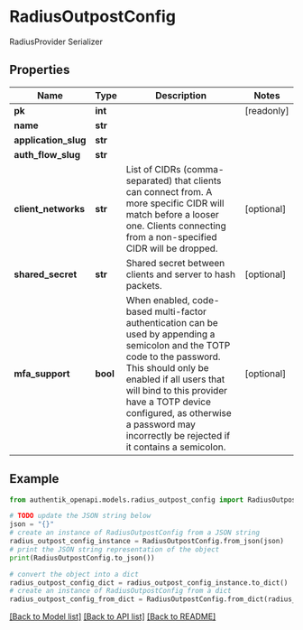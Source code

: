 # RadiusOutpostConfig

RadiusProvider Serializer

## Properties

Name | Type | Description | Notes
------------ | ------------- | ------------- | -------------
**pk** | **int** |  | [readonly] 
**name** | **str** |  | 
**application_slug** | **str** |  | 
**auth_flow_slug** | **str** |  | 
**client_networks** | **str** | List of CIDRs (comma-separated) that clients can connect from. A more specific CIDR will match before a looser one. Clients connecting from a non-specified CIDR will be dropped. | [optional] 
**shared_secret** | **str** | Shared secret between clients and server to hash packets. | [optional] 
**mfa_support** | **bool** | When enabled, code-based multi-factor authentication can be used by appending a semicolon and the TOTP code to the password. This should only be enabled if all users that will bind to this provider have a TOTP device configured, as otherwise a password may incorrectly be rejected if it contains a semicolon. | [optional] 

## Example

```python
from authentik_openapi.models.radius_outpost_config import RadiusOutpostConfig

# TODO update the JSON string below
json = "{}"
# create an instance of RadiusOutpostConfig from a JSON string
radius_outpost_config_instance = RadiusOutpostConfig.from_json(json)
# print the JSON string representation of the object
print(RadiusOutpostConfig.to_json())

# convert the object into a dict
radius_outpost_config_dict = radius_outpost_config_instance.to_dict()
# create an instance of RadiusOutpostConfig from a dict
radius_outpost_config_from_dict = RadiusOutpostConfig.from_dict(radius_outpost_config_dict)
```
[[Back to Model list]](../README.md#documentation-for-models) [[Back to API list]](../README.md#documentation-for-api-endpoints) [[Back to README]](../README.md)


